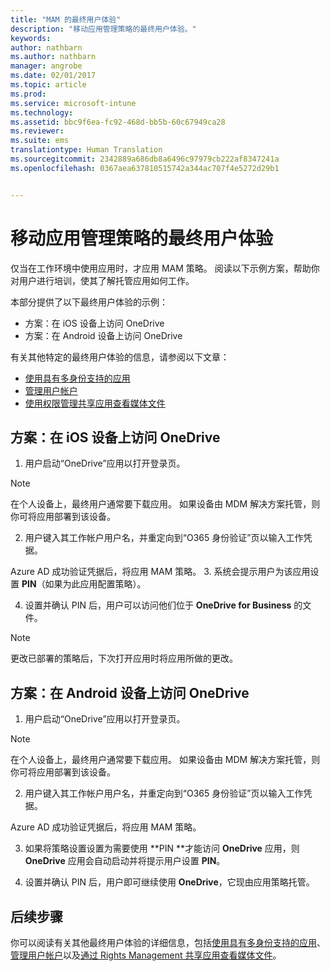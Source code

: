 ```yaml
---
title: "MAM 的最终用户体验"
description: "移动应用管理策略的最终用户体验。"
keywords: 
author: nathbarn
ms.author: nathbarn
manager: angrobe
ms.date: 02/01/2017
ms.topic: article
ms.prod: 
ms.service: microsoft-intune
ms.technology: 
ms.assetid: bbc9f6ea-fc92-468d-bb5b-60c67949ca28
ms.reviewer: 
ms.suite: ems
translationtype: Human Translation
ms.sourcegitcommit: 2342889a686db8a6496c97979cb222af8347241a
ms.openlocfilehash: 0367aea637810515742a344ac707f4e5272d29b1


---
```


# <a name="end-user-experience-of-mobile-app-management-policies"></a>移动应用管理策略的最终用户体验
仅当在工作环境中使用应用时，才应用 MAM 策略。 阅读以下示例方案，帮助你对用户进行培训，使其了解托管应用如何工作。

本部分提供了以下最终用户体验的示例：

- 方案：在 iOS 设备上访问 OneDrive
- 方案：在 Android 设备上访问 OneDrive

有关其他特定的最终用户体验的信息，请参阅以下文章：

- [使用具有多身份支持的应用](https://docs.microsoft.com/intune/deploy-use/end-user-experience-for-mam-enabled-apps-with-microsoft-intune#using-apps-with-multi-identity-support)
- [管理用户帐户](https://docs.microsoft.com/intune/deploy-use/end-user-experience-for-mam-enabled-apps-with-microsoft-intune#managing-user-accounts)
- [使用权限管理共享应用查看媒体文件](https://docs.microsoft.com/intune/deploy-use/end-user-experience-for-mam-enabled-apps-with-microsoft-intune#viewing-media-files-with-the-rights-management-sharing-app)

## <a name="scenario-accessing-onedrive-on-an-ios-device"></a>方案：在 iOS 设备上访问 OneDrive

1. 用户启动“OneDrive”应用以打开登录页。
> [!NOTE]
> 在个人设备上，最终用户通常要下载应用。 如果设备由 MDM 解决方案托管，则你可将应用部署到该设备。

2. 用户键入其工作帐户用户名，并重定向到“O365 身份验证”页以输入工作凭据。

  Azure AD 成功验证凭据后，将应用 MAM 策略。
3. 系统会提示用户为该应用设置 **PIN**（如果为此应用配置策略）。

4.  设置并确认 PIN 后，用户可以访问他们位于 **OneDrive for Business** 的文件。
> [!NOTE]
> 更改已部署的策略后，下次打开应用时将应用所做的更改。

## <a name="scenario-accessing-onedrive-on-an-android-device"></a>方案：在 Android 设备上访问 OneDrive
1. 用户启动“OneDrive”应用以打开登录页。
> [!NOTE]
> 在个人设备上，最终用户通常要下载应用。 如果设备由 MDM 解决方案托管，则你可将应用部署到该设备。

2.  用户键入其工作帐户用户名，并重定向到“O365 身份验证”页以输入工作凭据。

  Azure AD 成功验证凭据后，将应用 MAM 策略。

3.  如果将策略设置设置为需要使用 **PIN **才能访问 **OneDrive** 应用，则 **OneDrive** 应用会自动启动并将提示用户设置 **PIN**。

4.  设置并确认 PIN 后，用户即可继续使用 **OneDrive**，它现由应用策略托管。

## <a name="where-to-go-from-here"></a>后续步骤
你可以阅读有关其他最终用户体验的详细信息，包括[使用具有多身份支持的应用](https://docs.microsoft.com/intune/deploy-use/end-user-experience-for-mam-enabled-apps-with-microsoft-intune#using-apps-with-multi-identity-support)、[管理用户帐户](https://docs.microsoft.com/intune/deploy-use/end-user-experience-for-mam-enabled-apps-with-microsoft-intune#managing-user-accounts)以及[通过 Rights Management 共享应用查看媒体文件](https://docs.microsoft.com/intune/deploy-use/end-user-experience-for-mam-enabled-apps-with-microsoft-intune#viewing-media-files-with-the-rights-management-sharing-app)。



<!--HONumber=Jan17_HO1-->


